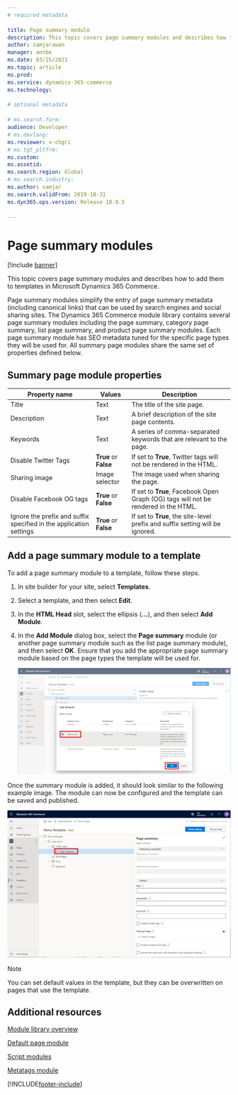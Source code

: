 ```yaml
---
# required metadata

title: Page summary module
description: This topic covers page summary modules and describes how to add them to templates in Microsoft Dynamics 365 Commerce.
author: samjarawan
manager: annbe
ms.date: 03/25/2021
ms.topic: article
ms.prod: 
ms.service: dynamics-365-commerce
ms.technology: 

# optional metadata

# ms.search.form: 
audience: Developer
# ms.devlang: 
ms.reviewer: v-chgri
# ms.tgt_pltfrm: 
ms.custom: 
ms.assetid: 
ms.search.region: Global
# ms.search.industry: 
ms.author: samjar
ms.search.validFrom: 2019-10-31
ms.dyn365.ops.version: Release 10.0.5

---
```


# Page summary modules

[!include [banner](includes/banner.md)]

This topic covers page summary modules and describes how to add them to templates in Microsoft Dynamics 365 Commerce.

Page summary modules simplify the entry of page summary metadata (including canonical links) that can be used by search engines and social sharing sites. The Dynamics 365 Commerce module library contains several page summary modules including the page summary, category page summary, list page summary, and product page summary modules. Each page summary module has SEO metadata tuned for the specific page types they will be used for. All summary page modules share the same set of properties defined below.

## Summary page module properties

| Property name     | Values | Description |
|-------------------|--------|-------------|
| Title | Text | The title of the site page. |
| Description | Text | A brief description of the site page contents. |
| Keywords | Text | A series of comma-separated keywords that are relevant to the page. |
| Disable Twitter Tags | **True** or **False** | If set to **True**, Twitter tags will not be rendered in the HTML. |
| Sharing image | Image selector | The image used when sharing the page. |
| Disable Facebook OG tags | **True** or **False** | If set to **True**, Facebook Open Graph (OG) tags will not be rendered in the HTML. |
| Ignore the prefix and suffix specified in the application settings | **True** or **False** | If set to **True**, the site-level prefix and suffix setting will be ignored. |

## Add a page summary module to a template

To add a page summary module to a template, follow these steps.

1. In site builder for your site, select **Templates**. 
1. Select a template, and then select **Edit**.
1. In the **HTML Head** slot, select the ellipsis (**...**), and then select **Add Module**.
1. In the **Add Module** dialog box, select the **Page summary** module (or another page summary module such as the list page summary module), and then select **OK**. Ensure that you add the appropriate page summary module based on the page types the template will be used for.

    ![Add new module](media/page-summary-1.png)

Once the summary module is added, it should look similar to the following example image. The module can now be configured and the template can be saved and published.

![Page summary module added](media/page-summary-2.png)

> [!NOTE]
> You can set default values in the template, but they can be overwritten on pages that use the template.

## Additional resources

[Module library overview](starter-kit-overview.md)

[Default page module](default-page-module.md)

[Script modules](script-module.md)

[Metatags module](metatags-module.md)


[!INCLUDE[footer-include](../includes/footer-banner.md)]
